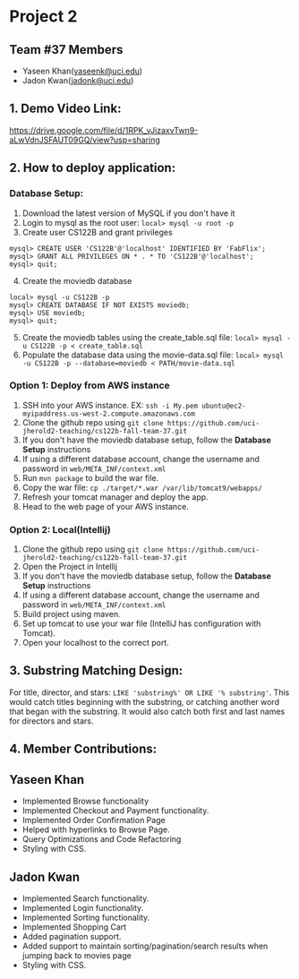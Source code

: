 # Project 2 
## Team #37 Members
- Yaseen Khan(yaseenk@uci.edu)
- Jadon Kwan(jadonk@uci.edu)

## 1. Demo Video Link: 
https://drive.google.com/file/d/1RPK_vJizaxvTwn9-aLwVdnJSFAUT09GQ/view?usp=sharing

## 2. How to deploy application:

### Database Setup:
1. Download the latest version of MySQL if you don't have it
2. Login to mysql as the root user: ```local> mysql -u root -p```
3. Create user CS122B and grant privileges
```
mysql> CREATE USER 'CS122B'@'localhost' IDENTIFIED BY 'FabFlix';
mysql> GRANT ALL PRIVILEGES ON * . * TO 'CS122B'@'localhost';
mysql> quit;
```
4. Create the moviedb database
```
local> mysql -u CS122B -p
mysql> CREATE DATABASE IF NOT EXISTS moviedb;
mysql> USE moviedb;
mysql> quit;
```
5. Create the moviedb tables using the create_table.sql file: ```local> mysql -u CS122B -p < create_table.sql```
6. Populate the database data using the movie-data.sql file: ```local> mysql -u CS122B -p --database=moviedb < PATH/movie-data.sql```


### Option 1: Deploy from AWS instance
1. SSH into your AWS instance. EX: ```ssh -i My.pem ubuntu@ec2-myipaddress.us-west-2.compute.amazonaws.com```
2. Clone the github repo using ```git clone https://github.com/uci-jherold2-teaching/cs122b-fall-team-37.git```
3. If you don't have the moviedb database setup, follow the **Database Setup** instructions
4. If using a different database account, change the username and password in ```web/META_INF/context.xml```
5. Run ```mvn package``` to build the war file.
6. Copy the war file: ```cp ./target/*.war /var/lib/tomcat9/webapps/```
7. Refresh your tomcat manager and deploy the app.
8. Head to the web page of your AWS instance.

### Option 2: Local(Intellij)
1. Clone the github repo using ```git clone https://github.com/uci-jherold2-teaching/cs122b-fall-team-37.git```
2. Open the Project in Intellij
3. If you don't have the moviedb database setup, follow the **Database Setup** instructions
3. If using a different database account, change the username and password in ```web/META_INF/context.xml```
4. Build project using maven.
5. Set up tomcat to use your war file (IntelliJ has configuration with Tomcat).
6. Open your localhost to the correct port.

## 3. Substring Matching Design:
For title, director, and stars: ```LIKE 'substring%' OR LIKE '% substring'```. 
This would catch titles beginning with the substring, 
or catching another word that began with the substring.
It would also catch both first and last names for directors and stars.


## 4. Member Contributions:
## Yaseen Khan
- Implemented Browse functionality
- Implemented Checkout and Payment functionality.
- Implemented Order Confirmation Page
- Helped with hyperlinks to Browse Page.
- Query Optimizations and Code Refactoring
- Styling with CSS.

## Jadon Kwan
- Implemented Search functionality.
- Implemented Login functionality.
- Implemented Sorting functionality.
- Implemented Shopping Cart
- Added pagination support.
- Added support to maintain sorting/pagination/search results when jumping back to 
movies page
- Styling with CSS.

